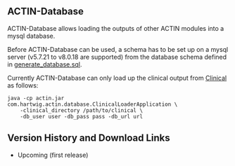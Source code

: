 ## ACTIN-Database

ACTIN-Database allows loading the outputs of other ACTIN modules into a mysql database. 

Before ACTIN-Database can be used, a schema has to be set up on a mysql server (v5.7.21 to v8.0.18 are supported) from the database
schema defined in [generate_database.sql](src/main/resources/generate_database.sql). 

Currently ACTIN-Database can only load up the clinical output from [Clinical](../clinical/README.md) as follows:

```
java -cp actin.jar com.hartwig.actin.database.ClinicalLoaderApplication \
    -clinical_directory /path/to/clinical \
    -db_user user -db_pass pass -db_url url
```

## Version History and Download Links
 - Upcoming (first release) 
 